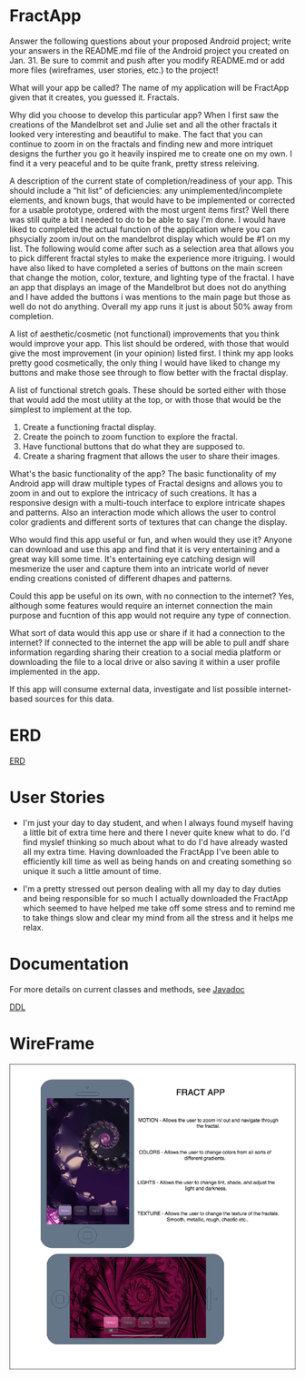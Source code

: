 # FractApp

Answer the following questions about your proposed Android project; write your answers in the README.md file
of the Android project you created on Jan. 31. Be sure to commit and push after you modify README.md or add more files
(wireframes, user stories, etc.) to the project!

What will your app be called? 
The name of my application will be FractApp given that it creates, you guessed it. Fractals.

Why did you choose to develop this particular app? When I first saw the creations of the Mandelbrot set and Julie set and all the other fractals it looked very interesting and beautiful to make. The fact that you can continue to zoom in on the fractals and finding new and more intriquet designs the further you go it heavily inspired me to create one on my own. I find it a very peaceful and to be quite frank, pretty stress releiving.

A description of the current state of completion/readiness of your app. This should include a “hit list” of deficiencies: any unimplemented/incomplete elements, and known bugs, that would have to be implemented or corrected for a usable prototype, ordered with the most urgent items first? Well there was still quite a bit I needed to do to be able to say I'm done. I would have liked to completed the actual function of the application where you can phsycially zoom in/out on the mandelbrot display which would be #1 on my list. The following would come after such as a selection area that allows you to pick different fractal styles to make the experience more itriguing. I would have also liked to have completed a series of buttons on the main screen that change the motion, color, texture, and lighting type of the fractal. I have an app that displays an image of the Mandelbrot but does not do anything and I have added the buttons i was mentions to the main page but those as well do not do anything. Overall my app runs it just is about 50% away from completion.

A list of aesthetic/cosmetic (not functional) improvements that you think would improve your app. This list should be ordered, with those that would give the most improvement (in your opinion) listed first. I think my app looks pretty good cosmetically, the only thing I would have liked to change my buttons and make those see through to flow better with the fractal display.

A list of functional stretch goals. These should be sorted either with those that would add the most utility at the top, or with those that would be the simplest to implement at the top. 
1. Create a functioning fractal display.
2. Create the poinch to zoom function to explore the fractal.
3. Have functional buttons that do what they are supposed to.
4. Create a sharing fragment that allows the user to share their images.

What's the basic functionality of the app? The basic functionality of my Android app will draw multiple types of Fractal designs and allows you to zoom in and out to explore the intricacy of such creations. It has a responsive design with a multi-touch interface to explore intricate shapes and patterns. Also an interaction mode which allows the user to control color gradients and different sorts of textures that can change the display. 

Who would find this app useful or fun, and when would they use it? Anyone can download and use this app and find that it is very entertaining and a great way kill some time. It's entertaining eye catching design will mesmerize the user and capture them into an intricate world of never ending creations conisted of different dhapes and patterns.

Could this app be useful on its own, with no connection to the internet? Yes, although some features would require an internet connection the main purpose and fucntion of this app would not require any type of connection.

What sort of data would this app use or share if it had a connection to the internet? If connected to the internet the app will be able to pull andf share information regarding sharing their creation to a social media platform or downloading the file to a local drive or also saving it within a user profile implemented in the app. 

If this app will consume external data, investigate and list possible internet-based sources for this data.

# ERD
[ERD](TheRealERD.pdf)

# User Stories

* I'm just your day to day student, and when I always found myself having a little bit of extra time here and there I never quite knew what to do. I'd find myslef thinking so much about what to do I'd have already wasted all my extra time. Having downloaded the FractApp I've been able to efficiently kill time as well as being hands on and creating something so unique it such a little amount of time. 

* I'm a pretty stressed out person dealing with all my day to day duties and being responsible for so much I actually downloaded the FractApp which seemed to have helped me take off some stress and to remind me to take things slow and clear my mind from all the stress and it helps me relax.

# Documentation
For more details on current classes and methods, see [Javadoc](docs/api/)

[DDL](docs/api/ddl.md)

# WireFrame
![WireFrame](WireFrame.png)

